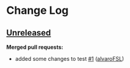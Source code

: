 # Change Log

## [Unreleased](https://github.com/alvaroFSL/changelog/tree/HEAD)

**Merged pull requests:**

- added some changes to test [\#1](https://github.com/alvaroFSL/changelog/pull/1) ([alvaroFSL](https://github.com/alvaroFSL))
